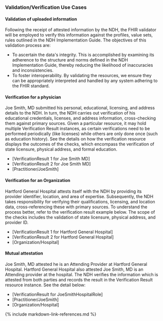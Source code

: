 ### Validation/Verification Use Cases
#### Validation of uploaded information
Following the receipt of attested information by the NDH, the FHIR validator will be employed to verify this information against the profiles, value sets, rules outlined in the NDH Implementation Guide. The objectives of this validation process are:
- To ascertain the data's integrity. This is accomplished by examining its adherence to the structure and norms defined in the NDH Implementation Guide, thereby reducing the likelihood of inaccuracies and inconsistencies.
- To foster interoperability. By validating the resources, we ensure they can be appropriately interpreted and handled by any system adhering to the FHIR standard.

#### Verification for a physician
 Joe Smith, MD submitted his personal, educational, licensing, and address details to the NDH. In turn, the NDH carries out verification of his educational credentials, licenses, and address information, cross-checking them against primary sources. Given a particular resource, it may hold multiple Verification Result instances, as certain verifications need to be performed periodically (like licenses) while others are only done once (such as education history).
 See the details on how the verification resource displays the outcomes of the checks, which encompass the verification of state licensure, physical address, and formal education.
- [VerificationResult 1 for Joe Smith MD]
- [VerificationResult 2 for Joe Smith MD]
- [Practitioner/JoeSmith]

#### Verification for an Organization
Hartford General Hospital attests itself with the NDH by providing its provider identifier, location, and area of expertise. Subsequently, the NDH takes responsibility for verifying their qualifications, licensing, and location data, cross-referencing these with primary sources.
To understand the process better, refer to the verification result example below. The scope of the checks includes the validation of state licensure, physical address, and provider ID.
- [VerificationResult 1 for Hartford General Hospital]
- [VerificationResult 2 for Hartford General Hospital]
- [Organization/Hospital]

#### Mutual attestation
Joe Smith, MD attested he is an Attending Provider at Hartford General Hospital. Hartford General Hospital also attested Joe Smith, MD is an Attending provider at the hospital. The NDH verifies the information which is attested from both parties and records the result in the Verification Result resource instance. See the detail below:
- [VerificationResult for JoeSmithHospitalRole]
- [Practitioner/JoeSmith]
- [Organization/Hospital]

{% include markdown-link-references.md %}